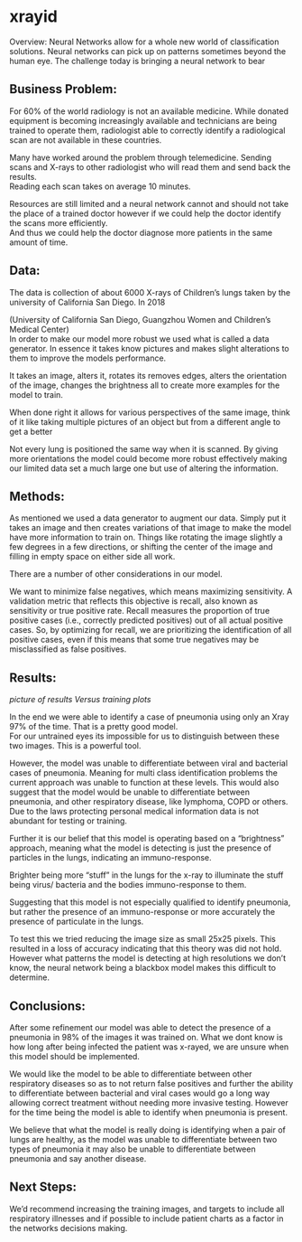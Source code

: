 # xrayid


Overview:
Neural Networks allow for a whole new world of classification solutions. Neural networks can pick up on patterns sometimes beyond the human eye. The challenge today is bringing a neural network to bear 

## Business Problem:

For 60% of the world radiology is not an available medicine. While donated equipment is becoming increasingly available and technicians are being trained to operate them, radiologist able to correctly identify a radiological scan are not available in these countries.

Many have worked around the problem through telemedicine. Sending scans and X-rays to other radiologist who will read them and send back the results.  
Reading each scan takes on average 10 minutes. 

Resources are still limited and a neural network cannot and should not take the place of a trained doctor however if we could help the doctor identify the scans more efficiently.  
And thus we could help the doctor diagnose more patients in the same amount of time.  


## Data:

The data is collection of about 6000 X-rays of Children’s lungs taken by the university of California San Diego. In 2018

  (University of California San Diego, Guangzhou Women and Children’s Medical Center)  
In order to make our model more robust we used what is called a data generator. In essence it takes know pictures and makes slight alterations to them to improve the models performance.  


It takes an image, alters it, rotates its removes edges, alters the orientation of the image, changes the brightness all to create more examples for the model to train. 

When done right it allows for various perspectives of the same image, think of it like taking multiple pictures of an object but from a different angle to get a better 

Not every lung is positioned the same way when it is scanned. By giving more orientations the model could become more robust effectively making our limited data set a much large one but use of altering the information.


## Methods:

As mentioned we used a data generator to augment our data. Simply put it takes an image and then creates variations of that image to make the model have more information to train on. Things like rotating the image slightly a few degrees in a few directions, or shifting the center of the image and filling in empty space on either side all work.

There are a number of other considerations in our model.

We want to minimize false negatives, which means maximizing sensitivity. A validation metric that reflects this objective is recall, also known as sensitivity or true positive rate. Recall measures the proportion of true positive cases (i.e., correctly predicted positives) out of all actual positive cases. So, by optimizing for recall, we are prioritizing the identification of all positive cases, even if this means that some true negatives may be misclassified as false positives.





## Results:

*picture of results Versus training plots*




In the end we were able to identify a case of pneumonia using only an Xray 97% of the time. That is a pretty good model.  
For our untrained eyes its impossible for us to distinguish between these two images. This is a powerful tool.  

However, the model was unable to differentiate between viral and bacterial cases of pneumonia. Meaning for multi class identification problems the current approach was unable to function at these levels.  This would also suggest that the model would be unable to differentiate between pneumonia, and other respiratory disease, like lymphoma, COPD or others. Due to the laws protecting personal medical information data is not abundant for testing or training.

Further it is our belief that this model is operating based on a “brightness” approach, meaning what the model is detecting is just the presence of particles in the lungs, indicating an immuno-response. 

Brighter being more “stuff” in the lungs for the x-ray to illuminate the stuff being virus/ bacteria and the bodies immuno-response to them.

Suggesting that this model is not especially qualified to identify pneumonia, but rather the presence of an immuno-response or more accurately the presence of particulate in the lungs.

To test this we tried reducing the image size as small 25x25 pixels. This resulted in a loss of accuracy indicating that this theory was did not hold. However what patterns the model is detecting at high resolutions we don’t know, the neural network being a blackbox model makes this difficult to determine. 



## Conclusions:

After some refinement our model was able to detect the presence of a pneumonia in 98% of the images it was trained on.
What we dont know is how long after being infected the patient was x-rayed, we are unsure when this model should be implemented.  

We would like the model to be able to differentiate between other respiratory diseases so as to not return false positives and further the ability to differentiate between bacterial and viral cases would go a long way allowing correct treatment without needing more invasive testing. However for the time being the model is able to identify when pneumonia is present.

We believe that what the model is really doing is identifying when a pair of lungs are healthy, as the model was unable to differentiate between two types of pneumonia it may also be unable to differentiate between pneumonia and say another disease.  


## Next Steps:

We’d recommend increasing the training images, and targets to include all respiratory illnesses and if possible to include patient charts as a factor in the networks decisions making.
